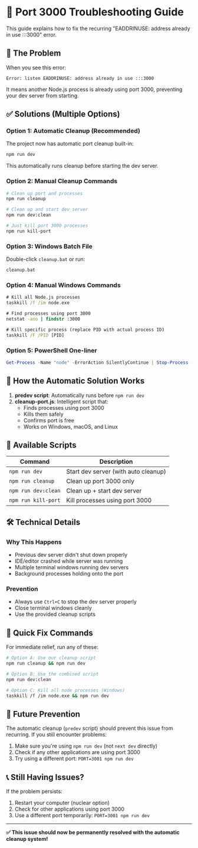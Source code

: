 # 🔧 Port 3000 Troubleshooting Guide

This guide explains how to fix the recurring "EADDRINUSE: address already in use :::3000" error.

## 🚨 The Problem

When you see this error:
```
Error: listen EADDRINUSE: address already in use :::3000
```

It means another Node.js process is already using port 3000, preventing your dev server from starting.

## ✅ Solutions (Multiple Options)

### **Option 1: Automatic Cleanup (Recommended)**

The project now has automatic port cleanup built-in:

```bash
npm run dev
```

This automatically runs cleanup before starting the dev server.

### **Option 2: Manual Cleanup Commands**

```bash
# Clean up port and processes
npm run cleanup

# Clean up and start dev server
npm run dev:clean

# Just kill port 3000 processes
npm run kill-port
```

### **Option 3: Windows Batch File**

Double-click `cleanup.bat` or run:
```cmd
cleanup.bat
```

### **Option 4: Manual Windows Commands**

```cmd
# Kill all Node.js processes
taskkill /f /im node.exe

# Find processes using port 3000
netstat -ano | findstr :3000

# Kill specific process (replace PID with actual process ID)
taskkill /F /PID [PID]
```

### **Option 5: PowerShell One-liner**

```powershell
Get-Process -Name "node" -ErrorAction SilentlyContinue | Stop-Process -Force; npm run dev
```

## 🔄 How the Automatic Solution Works

1. **predev script**: Automatically runs before `npm run dev`
2. **cleanup-port.js**: Intelligent script that:
   - Finds processes using port 3000
   - Kills them safely
   - Confirms port is free
   - Works on Windows, macOS, and Linux

## 📝 Available Scripts

| Command | Description |
|---------|-------------|
| `npm run dev` | Start dev server (with auto cleanup) |
| `npm run cleanup` | Clean up port 3000 only |
| `npm run dev:clean` | Clean up + start dev server |
| `npm run kill-port` | Kill processes using port 3000 |

## 🛠️ Technical Details

### Why This Happens
- Previous dev server didn't shut down properly
- IDE/editor crashed while server was running
- Multiple terminal windows running dev servers
- Background processes holding onto the port

### Prevention
- Always use `Ctrl+C` to stop the dev server properly
- Close terminal windows cleanly
- Use the provided cleanup scripts

## 🎯 Quick Fix Commands

For immediate relief, run any of these:

```bash
# Option A: Use our cleanup script
npm run cleanup && npm run dev

# Option B: Use the combined script
npm run dev:clean

# Option C: Kill all node processes (Windows)
taskkill /f /im node.exe && npm run dev
```

## 🚀 Future Prevention

The automatic cleanup (`predev` script) should prevent this issue from recurring. If you still encounter problems:

1. Make sure you're using `npm run dev` (not `next dev` directly)
2. Check if any other applications are using port 3000
3. Try using a different port: `PORT=3001 npm run dev`

## 📞 Still Having Issues?

If the problem persists:
1. Restart your computer (nuclear option)
2. Check for other applications using port 3000
3. Use a different port temporarily: `PORT=3001 npm run dev`

---

**✅ This issue should now be permanently resolved with the automatic cleanup system!**
